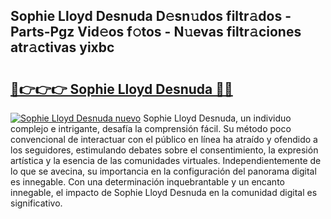 ## Sophie Lloyd Desnuda D𝚎sn𝚞dos filtr𝚊dos - Parts-Pgz Vid𝚎os f𝚘tos - N𝚞evas filtr𝚊ciones atr𝚊ctivas yixbc

# <h2><a href="http://mb7ztqt.tromn.icu/?c=Sophie+Lloyd+Desnuda">🔗👉👉👉 Sophie Lloyd Desnuda 🔗🔗</a></h2>

[![Sophie Lloyd Desnuda nuevo](https://i.imgur.com/pEAQMta.gif)](http://mb7ztqt.tromn.icu/?c=Sophie+Lloyd+Desnuda)
Sophie Lloyd Desnuda, un individuo complejo e intrigante, desafía la comprensión fácil. Su método poco convencional de interactuar con el público en línea ha atraído y ofendido a los seguidores, estimulando debates sobre el consentimiento, la expresión artística y la esencia de las comunidades virtuales. Independientemente de lo que se avecina, su importancia en la configuración del panorama digital es innegable. Con una determinación inquebrantable y un encanto innegable, el impacto de Sophie Lloyd Desnuda en la comunidad digital es significativo.

